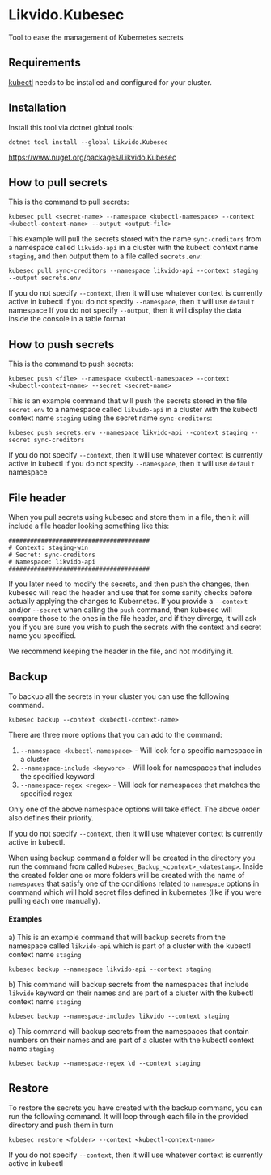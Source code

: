 # Likvido.Kubesec
Tool to ease the management of Kubernetes secrets

## Requirements
[kubectl](https://kubernetes.io/docs/tasks/tools/install-kubectl/) needs to be installed and configured for your cluster.

## Installation
Install this tool via dotnet global tools:
```
dotnet tool install --global Likvido.Kubesec
```

https://www.nuget.org/packages/Likvido.Kubesec

## How to pull secrets

This is the command to pull secrets:
```
kubesec pull <secret-name> --namespace <kubectl-namespace> --context <kubectl-context-name> --output <output-file>
```

This example will pull the secrets stored with the name `sync-creditors` from a namespace called `likvido-api` in a cluster with the kubectl context name `staging`, and then output them to a file called `secrets.env`:
```
kubesec pull sync-creditors --namespace likvido-api --context staging --output secrets.env
```

If you do not specify `--context`, then it will use whatever context is currently active in kubectl
If you do not specify `--namespace`, then it will use `default` namespace
If you do not specify `--output`, then it will display the data inside the console in a table format

## How to push secrets

This is the command to push secrets:
```
kubesec push <file> --namespace <kubectl-namespace> --context <kubectl-context-name> --secret <secret-name>
```

This is an example command that will push the secrets stored in the file `secret.env` to a namespace called `likvido-api` in a cluster with the kubectl context name `staging` using the secret name `sync-creditors`:
```
kubesec push secrets.env --namespace likvido-api --context staging --secret sync-creditors
```

If you do not specify `--context`, then it will use whatever context is currently active in kubectl
If you do not specify `--namespace`, then it will use `default` namespace

## File header

When you pull secrets using kubesec and store them in a file, then it will include a file header looking something like this:
```
#######################################
# Context: staging-win
# Secret: sync-creditors
# Namespace: likvido-api
#######################################
```

If you later need to modify the secrets, and then push the changes, then kubesec will read the header and use that for some sanity checks before actually applying the changes to Kubernetes. If you provide a `--context` and/or `--secret` when calling the `push` command, then kubesec will compare those to the ones in the file header, and if they diverge, it will ask you if you are sure you wish to push the secrets with the context and secret name you specified.

We recommend keeping the header in the file, and not modifying it.

## Backup

To backup all the secrets in your cluster you can use the following command. 

```
kubesec backup --context <kubectl-context-name>
```
There are three more options that you can add to the command:
1. `--namespace <kubectl-namespace>` - Will look for a specific namespace in a cluster
2. `--namespace-include <keyword>` - Will look for namespaces that includes the specified keyword
3. `--namespace-regex <regex>` - Will look for namespaces that matches the specified regex

Only one of the above namespace options will take effect. The above order also defines their priority.

If you do not specify `--context`, then it will use whatever context is currently active in kubectl.

When using backup command a folder will be created in the directory you run the command from called `Kubesec_Backup_<context>_<datestamp>`. Inside the created folder one or more folders will be created with the name of `namespaces` that satisfy one of the conditions related to `namespace` options in command which will hold secret files defined in kubernetes (like if you were pulling each one manually).

#### Examples

a) This is an example command that will backup secrets from the namespace called `likvido-api` which is part of a cluster with the kubectl context name `staging` 

```
kubesec backup --namespace likvido-api --context staging
```

b) This command will backup secrets from the namespaces that include `likvido` keyword on their names and are part of a cluster with the kubectl context name `staging` 

```
kubesec backup --namespace-includes likvido --context staging
```

c) This command will backup secrets from the namespaces that contain numbers on their names and are part of a cluster with the kubectl context name `staging` 

```
kubesec backup --namespace-regex \d --context staging
```
## Restore

To restore the secrets you have created with the backup command, you can run the following command. It will loop through each file in the provided directory and push them in turn

```
kubesec restore <folder> --context <kubectl-context-name>
```

If you do not specify `--context`, then it will use whatever context is currently active in kubectl
